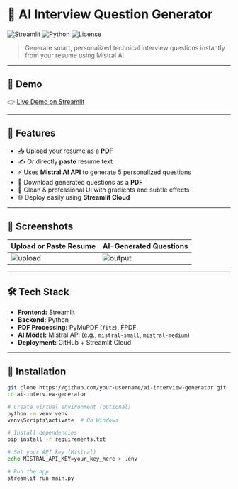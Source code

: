 # 🤖 AI Interview Question Generator

![Streamlit](https://img.shields.io/badge/Built%20with-Streamlit-ff4b4b?style=for-the-badge&logo=streamlit&logoColor=white)
![Python](https://img.shields.io/badge/Python-3.10+-blue?style=for-the-badge&logo=python&logoColor=white)
![License](https://img.shields.io/badge/License-MIT-green?style=for-the-badge)

> Generate smart, personalized technical interview questions instantly from your resume using Mistral AI.

---

## 🚀 Demo

👉 [Live Demo on Streamlit](https://your-streamlit-link-here.streamlit.app)

---

## 📌 Features

- 📤 Upload your resume as a **PDF**
- ✍️ Or directly **paste** resume text
- ⚡ Uses **Mistral AI API** to generate 5 personalized questions
- 📄 Download generated questions as a **PDF**
- 🎨 Clean & professional UI with gradients and subtle effects
- 🌐 Deploy easily using **Streamlit Cloud**

---

## 📸 Screenshots

| Upload or Paste Resume | AI-Generated Questions |
|------------------------|------------------------|
| ![upload](assets/upload_resume.png) | ![output](assets/generated_questions.png) |

---

## 🛠️ Tech Stack

- **Frontend:** Streamlit
- **Backend:** Python
- **PDF Processing:** PyMuPDF (`fitz`), FPDF
- **AI Model:** Mistral API (e.g., `mistral-small`, `mistral-medium`)
- **Deployment:** GitHub + Streamlit Cloud

---

## 🔧 Installation

```bash
git clone https://github.com/your-username/ai-interview-generator.git
cd ai-interview-generator

# Create virtual environment (optional)
python -m venv venv
venv\Scripts\activate  # On Windows

# Install dependencies
pip install -r requirements.txt

# Set your API key (Mistral)
echo MISTRAL_API_KEY=your_key_here > .env

# Run the app
streamlit run main.py
